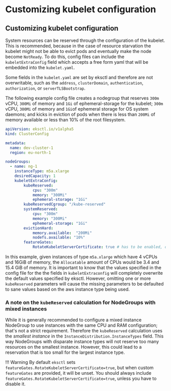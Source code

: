 # Customizing kubelet configuration

## Customizing kubelet configuration

System resources can be reserved through the configuration of the kubelet. This is recommended, because in the case
of resource starvation the kubelet might not be able to evict pods and eventually make the node become `NotReady`. To
 do this, config files can include the `kubeletExtraConfig` field which accepts a free form yaml that will be embedded
 into the `kubelet.yaml`.


Some fields in the `kubelet.yaml` are set by eksctl and therefore are not overwritable, such as the `address`,
`clusterDomain`, `authentication`, `authorization`, or `serverTLSBootstrap`.

The following example config file creates a nodegroup that reserves `300m` vCPU, `300Mi` of memory and `1Gi` of
ephemeral-storage for the kubelet; `300m` vCPU, `300Mi` of memory and `1Gi`of ephemeral storage for OS system
daemons; and kicks in eviction of pods when there is less than `200Mi` of memory available or less than  10% of the
root filesystem.

```yaml
apiVersion: eksctl.io/v1alpha5
kind: ClusterConfig

metadata:
  name: dev-cluster-1
  region: eu-north-1

nodeGroups:
  - name: ng-1
    instanceType: m5a.xlarge
    desiredCapacity: 1
    kubeletExtraConfig:
        kubeReserved:
            cpu: "300m"
            memory: "300Mi"
            ephemeral-storage: "1Gi"
        kubeReservedCgroup: "/kube-reserved"
        systemReserved:
            cpu: "300m"
            memory: "300Mi"
            ephemeral-storage: "1Gi"
        evictionHard:
            memory.available:  "200Mi"
            nodefs.available: "10%"
        featureGates:
            RotateKubeletServerCertificate: true # has to be enabled, otherwise it will be disabled
```

In this example, given instances of type `m5a.xlarge` which have 4 vCPUs and 16GiB of memory, the `Allocatable` amount
of CPUs would be 3.4 and 15.4 GiB of memory. It is important to know that the values specified in the config file for 
the the fields in `kubeletExtraconfig` will completely overwrite the default values specified by eksctl. 
However, omitting one or more `kubeReserved` parameters will cause the missing parameters to be defaulted to sane 
values based on the aws instance type being used.

### A note on the `kubeReserved` calculation for NodeGroups with mixed instances

While it is generally recommended to configure a mixed instance NodeGroup to use instances with the same CPU and RAM
configuration; that's not a strict requirement. Therefore the `kubeReserved` calculation uses the _smallest instance_ in
the `InstanceDistribution.InstanceTypes` field. This way NodeGroups with disparate instance types will not reserve too
many resources on the smallest instance. However, this could lead to a reservation that is too small for the largest
instance type.

!!! Warning
    By default `eksctl` sets `featureGates.RotateKubeletServerCertificate=true`, but when custom `featureGates` are
    provided, it will be unset. You should always include `featureGates.RotateKubeletServerCertificate=true`, unless
    you have to disable it.

